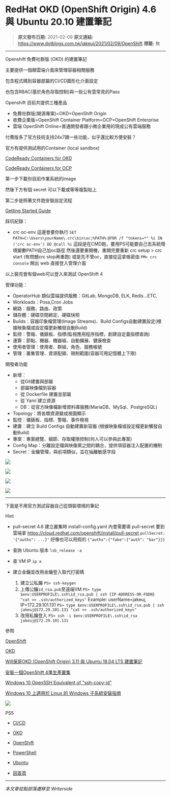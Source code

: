 # RedHat OKD (OpenShift Origin) 4.6 與 Ubuntu 20.10 建置筆記

> **原文發布日期:** 2021-02-09
> **原文連結:** https://www.dotblogs.com.tw/jakeuj/2021/02/09/OpenShift
> **標籤:** 無

---

Openshift 免費社群版 (OKD) 的建置筆記

主要提供一個類雲端介面來管理容器相關服務

包含程式碼到容器部屬的CI/CD圖形化介面設定

也包含RBAC(基於角色存取控制)與一些公有雲常見的Pass

Openshift 目前共提供三種產品

* 免費社群版(開源專案)=OKD=OpenShift Origin
* 收費企業版=OpenShift Container Platform=OCP=OpenShift Enterprise
* 雲端 OpenShift Online=普通開發者跟小微企業用的現成公有雲端服務

付費版多了官方技術支持24x7跟一些功能，似乎還比較方便安裝？

官方有提供測試用的Container (local sandbox)

[CodeReady Containers for OKD](https://www.okd.io/crc.html)

[CodeReady Containers for OCP](https://cloud.redhat.com/openshift/create)

第一步下載你目前作業系統的image

然後下方有個 secret 可以下載或等等複製貼上

第二步是照著文件跑安裝設定流程

[Getting Started Guide](https://access.redhat.com/documentation/en-us/red_hat_codeready_containers/)

踩坑紀錄：

* crc oc-env
  這邊會要你執行
  `SET PATH=C:\Users\yourName\.crc\bin\oc;%PATH%`
  `@FOR /f "tokens=*" %i IN ('crc oc-env') DO @call %i`
  這段是在CMD跑，要用PS可能要自己去系統環境變數PATH自己加oc路徑
  然後還要重開機，重開完要重新 crc setup > crc start (有問題crc stop再重跑)
  或是先不管oc，直接從這拿帳密由 `PM> crc console` 開出 web 直接登入管理介面

以上裝完會有個web可以登入來測試 OpenShift 4

管理功能：

* OperatorHub 類似雲端提供服務：GitLab, MongoDB, ELK, Redis...ETC.
* Workloads：Posa,Cron Jobs
* 網路：服務、路由、政策
* 儲存體：硬碟空間綁定、硬碟快照
* Builds：容器印象檔管理(Image Streams)、Build Configs自動建置設定(根據映象檔或設定檔更新觸發自動Build)
* 監控：警報、儀錶板、指標(監視應用程序指標，創建自定義指標查詢)
* 運算：節點、機器、機器組、自動擴展、健康檢查
* 使用者管理：使用者、群組、角色、服務帳號
* 管理：叢集管理、資源配額、限制範圍(容器可用記憶體上下限)

開發者功能

* 新增：
  + 從Git建置與部屬
  + 部屬映像檔到容器
  + 從 Dockerfile 建置並部屬
  + 從 Yaml 建立資源
  + DB：從官方映像檔新增資料庫服務(MariaDB、MySql、PostgreSQL)
* Topology：將各類資源變成視圖顯示
* 監控：儀錶板、指標、警報、事件檢視
* 建置：建立 Build Configs 自動建置新容器 (根據映象檔或設定檔更新觸發自動Build)
* 專案：專案總覽、細節、存取權限控制(何人可以參與此專案)
* Config Map：分離設定檔與映像黨之間的耦合，提供項容器注入配置的機制
* Secret：金鑰管理，與前項類似，旨在抽離敏感字段

![](https://dotblogsfile.blob.core.windows.net/user/jakeuj/670c8bc8-e078-4975-ab60-008be1a6ed03/1612863601.png)

![](https://dotblogsfile.blob.core.windows.net/user/jakeuj/670c8bc8-e078-4975-ab60-008be1a6ed03/1612863784.png)

![](https://dotblogsfile.blob.core.windows.net/user/jakeuj/670c8bc8-e078-4975-ab60-008be1a6ed03/1612863622.png)

![](https://dotblogsfile.blob.core.windows.net/user/jakeuj/670c8bc8-e078-4975-ab60-008be1a6ed03/1613523675.png)

---

下面是不用官方測試容器自己從頭裝環境的筆記

Hint

* pull-secret
  4.6 建立叢集時 install-config.yaml 內會需要填 pull-secret
  要到雲端拿 https://cloud.redhat.com/openshift/install/pull-secret
  `pullSecret: '{"auths": ...}'`
  好像也可以用假的
  `{"auths":{"fake":{"auth": "bar"}}}`​

* 查詢 Ubuntu 版本
  `lsb_release -a`
* 查 VM IP
  `ip a`
* 建立金鑰並改用金鑰登入取代打密碼
  1. ​建立公私鑰
     `PS> ssh-keygen`
  2. 上傳公鑰`id_rsa.pub`至遠端VM
     `PS> type $env:USERPROFILE\.ssh\id_rsa.pub | ssh {IP-ADDRESS-OR-FQDN} "cat >> .ssh/authorized_keys"`
     Example: userName=jakeuj, IP=172.29.101.131
     `PS> type $env:USERPROFILE\.ssh\id_rsa.pub | ssh jakeuj@172.29.101.131 "cat >> .ssh/authorized_keys"`
  3. 改用私鑰登入
     `PS> ssh -i $env:USERPROFILE\.ssh\id_rsa jakeuj@172.29.101.131`

參照

[OpenShift](https://www.openshift.com/)

[OKD](https://www.okd.io/)

[Will保哥OKD (OpenShift Origin) 3.11 與 Ubuntu 18.04 LTS 建置筆記](https://blog.miniasp.com/post/2020/10/11/Install-OpenShift-Origin-OKD-311-on-Ubuntu-Linux)

[安裝一個OpenShift 4準生產叢集](https://www.jianshu.com/p/be2ca468f981)

[Windows 10 OpenSSH Equivalent of "ssh-copy-id"](https://www.chrisjhart.com/Windows-10-ssh-copy-id/)

[Windows 10 上適用於 Linux 的 Windows 子系統安裝指南](https://docs.microsoft.com/zh-tw/windows/wsl/install-win10)

![](https://card.psnprofiles.com/1/jakeuj.png)

PS5

* [CI/CD](/jakeuj/Tags?qq=CI%2FCD)
* [OKD](/jakeuj/Tags?qq=OKD)
* [OpenShift](/jakeuj/Tags?qq=OpenShift)
* [PowerShell](/jakeuj/Tags?qq=PowerShell)
* [Ubuntu](/jakeuj/Tags?qq=Ubuntu)

* [回首頁](/jakeuj)

---

*本文章從點部落遷移至 Writerside*
